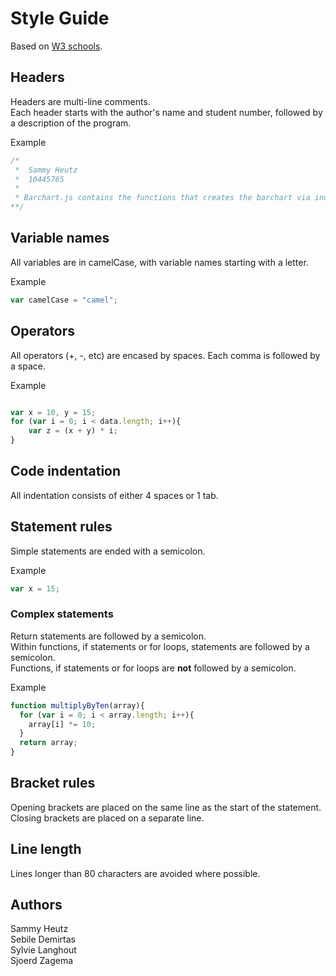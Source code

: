 # Style Guide
Based on [W3 schools](https://www.w3schools.com/js/js_conventions.asp).

## Headers
Headers are multi-line comments.  
Each header starts with the author's name and student number, followed by a description of the program.

Example  
```javascript
/*
 *  Sammy Heutz
 *  10445765
 * 
 * Barchart.js contains the functions that creates the barchart via index.js
**/
```

## Variable names
All variables are in camelCase, with variable names starting with a letter.  

Example  
```javascript
var camelCase = "camel";
```

## Operators
All operators (+, -, etc) are encased by spaces. Each comma is followed by a space.

Example  
```javascript

var x = 10, y = 15;
for (var i = 0; i < data.length; i++){
    var z = (x + y) * i;
}
```

## Code indentation
All indentation consists of either 4 spaces or 1 tab.  

## Statement rules
Simple statements are ended with a semicolon.

Example  
```javascript
var x = 15;

```

### Complex statements
Return statements are followed by a semicolon.  
Within functions, if statements or for loops, statements are followed by a semicolon.  
Functions, if statements or for loops are **not** followed by a semicolon.  

Example
```javascript
function multiplyByTen(array){
  for (var i = 0; i < array.length; i++){
    array[i] *= 10;
  }
  return array;
}

```

## Bracket rules
Opening brackets are placed on the same line as the start of the statement.  
Closing brackets are placed on a separate line.  

## Line length
Lines longer than 80 characters are avoided where possible.  

## Authors
Sammy Heutz  
Sebile Demirtas   
Sylvie Langhout  
Sjoerd Zagema  
